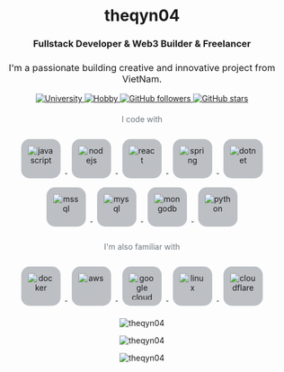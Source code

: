 <h1 align="center">theqyn04</h1>
<h3 align="center">Fullstack Developer & Web3 Builder & Freelancer</h3>

<h3 align="center" style="font-weight: normal;">I'm a passionate building creative and innovative project from VietNam.</h3>

<p align="center">
  <!-- Thẻ University -->
  <a href="https://github.com/theqyn04">
    <img src="https://img.shields.io/badge/University-FPTU-blue?style=flat&logo=graduation-cap" alt="University" />
  </a>
  
  <!-- Thẻ Hobby -->
  <a href="https://github.com/theqyn04">
    <img src="https://img.shields.io/badge/Hobby-Japanese_Culture-green?style=flat&logo=gamepad" alt="Hobby" />
  </a>
  
  <!-- Thẻ Follow -->
  <a href="https://github.com/theqyn04?tab=followers">
    <img src="https://img.shields.io/github/followers/theqyn04?color=yellow&label=Follow&logo=github&style=flat" alt="GitHub followers" />
  </a>
  
  <!-- Thẻ Star -->
  <a href="https://github.com/theqyn04?tab=repositories">
    <img src="https://img.shields.io/github/stars/theqyn04?color=orange&label=Stars&logo=github&style=flat" alt="GitHub stars" />
  </a>
</p>

<h4 align="center" style="color: #6c757d; font-weight: normal;">I code with</h4>

<p align="center">
  <!-- JavaScript -->
  <a href="https://developer.mozilla.org/en-US/docs/Web/JavaScript" target="_blank" rel="noreferrer"> 
    <img src="https://cdn.jsdelivr.net/gh/devicons/devicon/icons/javascript/javascript-original.svg" alt="javascript" width="50" height="50" style="margin: 8px; background-color: #2d374850; padding: 10px; border-radius: 15px;" />
  </a>
  
  <!-- Node.js -->
  <a href="https://nodejs.org" target="_blank" rel="noreferrer"> 
    <img src="https://cdn.jsdelivr.net/gh/devicons/devicon/icons/nodejs/nodejs-original.svg" alt="nodejs" width="50" height="50" style="margin: 8px; background-color: #2d374850; padding: 10px; border-radius: 15px;" />
  </a>
  
  <!-- React -->
  <a href="https://reactjs.org/" target="_blank" rel="noreferrer"> 
    <img src="https://cdn.jsdelivr.net/gh/devicons/devicon/icons/react/react-original.svg" alt="react" width="50" height="50" style="margin: 8px; background-color: #2d374850; padding: 10px; border-radius: 15px;" />
  </a>
  
  <!-- Spring -->
  <a href="https://spring.io/" target="_blank" rel="noreferrer"> 
    <img src="https://cdn.jsdelivr.net/gh/devicons/devicon/icons/spring/spring-original.svg" alt="spring" width="50" height="50" style="margin: 8px; background-color: #2d374850; padding: 10px; border-radius: 15px;" />
  </a>
  
  <!-- .NET -->
  <a href="https://dotnet.microsoft.com/" target="_blank" rel="noreferrer"> 
    <img src="https://cdn.jsdelivr.net/gh/devicons/devicon/icons/dot-net/dot-net-original.svg" alt="dotnet" width="50" height="50" style="margin: 8px; background-color: #2d374850; padding: 10px; border-radius: 15px;" />
  </a>
  
  <!-- MSSQL -->
  <a href="https://www.microsoft.com/en-us/sql-server" target="_blank" rel="noreferrer"> 
    <img src="https://cdn.jsdelivr.net/gh/devicons/devicon/icons/microsoftsqlserver/microsoftsqlserver-plain.svg" alt="mssql" width="50" height="50" style="margin: 8px; background-color: #2d374850; padding: 10px; border-radius: 15px;" />
  </a>
  
  <!-- MySQL -->
  <a href="https://www.mysql.com/" target="_blank" rel="noreferrer"> 
    <img src="https://cdn.jsdelivr.net/gh/devicons/devicon/icons/mysql/mysql-original.svg" alt="mysql" width="50" height="50" style="margin: 8px; background-color: #2d374850; padding: 10px; border-radius: 15px;" />
  </a>
  
  <!-- MongoDB -->
  <a href="https://www.mongodb.com/" target="_blank" rel="noreferrer"> 
    <img src="https://cdn.jsdelivr.net/gh/devicons/devicon/icons/mongodb/mongodb-original.svg" alt="mongodb" width="50" height="50" style="margin: 8px; background-color: #2d374850; padding: 10px; border-radius: 15px;" />
  </a>
  
  <!-- Python -->
  <a href="https://www.python.org" target="_blank" rel="noreferrer"> 
    <img src="https://cdn.jsdelivr.net/gh/devicons/devicon/icons/python/python-original.svg" alt="python" width="50" height="50" style="margin: 8px; background-color: #2d374850; padding: 10px; border-radius: 15px;" />
  </a>
</p>

<h4 align="center" style="color: #6c757d; font-weight: normal;">I'm also familiar with</h4>

<p align="center">
  <!-- Docker -->
  <a href="https://www.docker.com/" target="_blank" rel="noreferrer"> 
    <img src="https://cdn.jsdelivr.net/gh/devicons/devicon/icons/docker/docker-original.svg" alt="docker" width="50" height="50" style="margin: 8px; background-color: #2d374850; padding: 10px; border-radius: 15px;" />
  </a>
  
  <!-- AWS -->
  <a href="https://aws.amazon.com" target="_blank" rel="noreferrer"> 
    <img src="https://cdn.jsdelivr.net/gh/devicons/devicon/icons/amazonwebservices/amazonwebservices-original.svg" alt="aws" width="50" height="50" style="margin: 8px; background-color: #2d374850; padding: 10px; border-radius: 15px;" />
  </a>
  
  <!-- Google Cloud -->
  <a href="https://cloud.google.com" target="_blank" rel="noreferrer"> 
    <img src="https://cdn.jsdelivr.net/gh/devicons/devicon/icons/googlecloud/googlecloud-original.svg" alt="google cloud" width="50" height="50" style="margin: 8px; background-color: #2d374850; padding: 10px; border-radius: 15px;" />
  </a>
  
  <!-- Linux -->
  <a href="https://www.linux.org/" target="_blank" rel="noreferrer"> 
    <img src="https://cdn.jsdelivr.net/gh/devicons/devicon/icons/linux/linux-original.svg" alt="linux" width="50" height="50" style="margin: 8px; background-color: #2d374850; padding: 10px; border-radius: 15px;" />
  </a>
  
  <!-- Cloudflare -->
  <a href="https://www.cloudflare.com" target="_blank" rel="noreferrer"> 
    <img src="https://cdn.jsdelivr.net/gh/devicons/devicon/icons/cloudflare/cloudflare-original.svg" alt="cloudflare" width="50" height="50" style="margin: 8px; background-color: #2d374850; padding: 10px; border-radius: 15px;" />
  </a>
</p>

<p align="center">
  <img src="https://github-readme-stats.vercel.app/api/top-langs?username=theqyn04&show_icons=true&locale=en&layout=compact&theme=onedark" alt="theqyn04" />
</p>

<p align="center">
  <img src="https://github-readme-stats.vercel.app/api?username=theqyn04&show_icons=true&locale=en&theme=onedark" alt="theqyn04" />
</p>

<p align="center">
  <img src="https://github-readme-streak-stats.herokuapp.com/?user=theqyn04&theme=onedark" alt="theqyn04" />
</p>

<div align="center">
